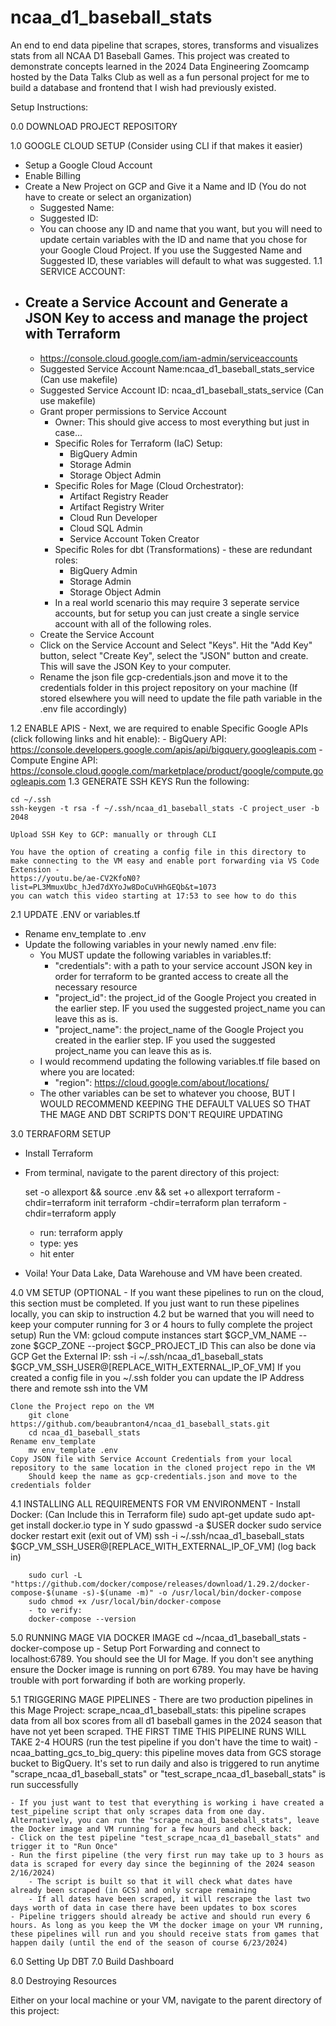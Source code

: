 # ncaa_d1_baseball_stats
An end to end data pipeline that scrapes, stores, transforms and visualizes stats from all NCAA D1 Baseball Games. This project was created to demonstrate concepts learned in the 2024 Data Engineering Zoomcamp hosted by the Data Talks Club as well as a fun personal project for me to build a database and frontend that I wish had previously existed.



Setup Instructions:


0.0 DOWNLOAD PROJECT REPOSITORY


1.0 GOOGLE CLOUD SETUP (Consider using CLI if that makes it easier)

- Setup a Google Cloud Account
- Enable Billing
- Create a New Project on GCP and Give it a Name and ID (You do not have to create or select an organization)
    - Suggested Name:
    - Suggested ID:
    - You can choose any ID and name that you want, but you will need to update certain variables with the ID and name that you chose for your Google Cloud Project. If you use the Suggested Name and Suggested ID, these variables will default to what was suggested.
1.1 SERVICE ACCOUNT:
- Create a Service Account and Generate a JSON Key to access and manage the project with Terraform
    - 
    - https://console.cloud.google.com/iam-admin/serviceaccounts
    - Suggested Service Account Name:ncaa_d1_baseball_stats_service (Can use makefile)
    - Suggested Service Account ID: ncaa_d1_baseball_stats_service (Can use makefile)
    - Grant proper permissions to Service Account
        - Owner: This should give access to most everything but just in case...
        - Specific Roles for Terraform (IaC) Setup:
            - BigQuery Admin
            - Storage Admin
            - Storage Object Admin
        - Specific Roles for Mage (Cloud Orchestrator):
            - Artifact Registry Reader
            - Artifact Registry Writer
            - Cloud Run Developer
            - Cloud SQL Admin
            - Service Account Token Creator
        - Specific Roles for dbt (Transformations) - these are redundant roles:
            - BigQuery Admin
            - Storage Admin
            - Storage Object Admin
        - In a real world scenario this may require 3 seperate service accounts, but for 
        setup you can just create a single service account with all of the following 
        roles.
    - Create the Service Account
    - Click on the Service Account and Select "Keys". Hit the "Add Key" button, select "Create Key", select the "JSON" button and create. This will save the JSON Key to your computer. 
    - Rename the json file gcp-credentials.json and move it to the credentials folder in this project repository on your machine (If stored elsewhere you will need to update the file path variable in the .env file accordingly)

1.2 ENABLE APIS
    - Next, we are required to enable Specific Google APIs (click following links and hit enable):
        - BigQuery API: https://console.developers.google.com/apis/api/bigquery.googleapis.com
        - Compute Engine API: https://console.cloud.google.com/marketplace/product/google/compute.googleapis.com
1.3 GENERATE SSH KEYS
    Run the following:
    
    cd ~/.ssh
    ssh-keygen -t rsa -f ~/.ssh/ncaa_d1_baseball_stats -C project_user -b 2048

    Upload SSH Key to GCP: manually or through CLI
    
    You have the option of creating a config file in this directory to make connecting to the VM easy and enable port forwarding via VS Code Extension - 
    https://youtu.be/ae-CV2KfoN0?list=PL3MmuxUbc_hJed7dXYoJw8DoCuVHhGEQb&t=1073 
    you can watch this video starting at 17:53 to see how to do this

2.1 UPDATE .ENV or variables.tf
- Rename env_template to .env
- Update the following variables in your newly named .env file:
    - You MUST update the following variables in variables.tf:
        - "credentials": with a path to your service account  JSON key in order for terraform to be granted access to create all the necessary resource
        - "project_id": the project_id of the Google Project you created in the earlier step. IF you used the suggested project_name you can leave this as is.
        - "project_name": the project_name of the Google Project you created in the earlier step. IF you used the suggested project_name you can leave this as is.
    - I would recommend updating the following variables.tf file based on where you are located:
        - "region": https://cloud.google.com/about/locations/
    - The other variables can be set to whatever you choose, BUT I WOULD RECOMMEND KEEPING THE DEFAULT VALUES SO THAT THE MAGE AND DBT SCRIPTS DON'T REQUIRE UPDATING

3.0 TERRAFORM SETUP 
- Install Terraform
- From terminal, navigate to the parent directory of this project:
    
    set -o allexport && source .env && set +o allexport
    terraform -chdir=terraform init
    terraform -chdir=terraform plan
    terraform -chdir=terraform apply

    - run: terraform apply
    - type: yes
    - hit enter
- Voila! Your Data Lake, Data Warehouse and VM have been created.


4.0 VM SETUP (OPTIONAL - If you want these pipelines to run on the cloud, this section must be completed. If you just want to run these pipelines locally, you can skip to instruction 4.2 but be warned that you will need to keep your computer running for 3 or 4 hours to fully complete the project setup)
    Run the VM:
        gcloud compute instances start $GCP_VM_NAME --zone $GCP_ZONE --project $GCP_PROJECT_ID
        This can also be done via GCP
    Get the External IP:
        ssh -i ~/.ssh/ncaa_d1_baseball_stats $GCP_VM_SSH_USER@[REPLACE_WITH_EXTERNAL_IP_OF_VM]
        If you created a config file in you ~/.ssh folder you can update the IP Address there and remote ssh into the VM

    Clone the Project repo on the VM
        git clone https://github.com/beaubranton4/ncaa_d1_baseball_stats.git
        cd ncaa_d1_baseball_stats
    Rename env_template
        mv env_template .env
    Copy JSON file with Service Account Credentials from your local repository to the same location in the cloned project repo in the VM
        Should keep the name as gcp-credentials.json and move to the credentials folder

4.1 INSTALLING ALL REQUIREMENTS FOR VM ENVIRONMENT
    - Install Docker: (Can Include this in Terraform file)
        sudo apt-get update
         sudo apt-get install docker.io
            type in Y
         sudo gpasswd -a $USER docker
         sudo service docker restart
         exit (exit out of VM)
         ssh -i ~/.ssh/ncaa_d1_baseball_stats $GCP_VM_SSH_USER@[REPLACE_WITH_EXTERNAL_IP_OF_VM] (log back in)

        sudo curl -L "https://github.com/docker/compose/releases/download/1.29.2/docker-compose-$(uname -s)-$(uname -m)" -o /usr/local/bin/docker-compose
        sudo chmod +x /usr/local/bin/docker-compose
        - to verify:
        docker-compose --version

5.0 RUNNING MAGE VIA DOCKER IMAGE 
    cd ~/ncaa_d1_baseball_stats
    - docker-compose up
    - Setup Port Forwarding and connect to localhost:6789. You should see the UI for Mage. If you don't see anything ensure the Docker image is running on port 6789. You may have be having trouble with port forwarding if both are working properly.

5.1 TRIGGERING MAGE PIPELINES
    - There are two production pipelines in this Mage Project:
        scrape_ncaa_d1_baseball_stats: this pipeline scrapes data from all box scores from all d1 baseball games in the 2024 season that have not yet been scraped. THE FIRST TIME THIS PIPELINE RUNS WILL TAKE 2-4 HOURS (run the test pipeline if you don't have the time to wait)
        -ncaa_batting_gcs_to_big_query: this pipeline moves data from GCS storage bucket to BigQuery. It's set to run daily and also is triggered to run anytime "scrape_ncaa_d1_baseball_stats" or "test_scrape_ncaa_d1_baseball_stats" is run successfully

    - If you just want to test that everything is working i have created a test_pipeline script that only scrapes data from one day. Alternatively, you can run the "scrape_ncaa_d1_baseball_stats", leave the Docker image and VM running for a few hours and check back:
    - Click on the test pipeline "test_scrape_ncaa_d1_baseball_stats" and trigger it to "Run Once"
    - Run the first pipeline (the very first run may take up to 3 hours as data is scraped for every day since the beginning of the 2024 season 2/16/2024)
        - The script is built so that it will check what dates have already been scraped (in GCS) and only scrape remaining
        - If all dates have been scraped, it will rescrape the last two days worth of data in case there have been updates to box scores 
    - Pipeline triggers should already be active and should run every 6 hours. As long as you keep the VM the docker image on your VM running, these pipelines will run and you should receive stats from games that happen daily (until the end of the season of course 6/23/2024)

6.0 Setting Up DBT 
7.0 Build Dashboard

8.0 Destroying Resources

Either on your local machine or your VM, navigate to the parent directory of this project:
